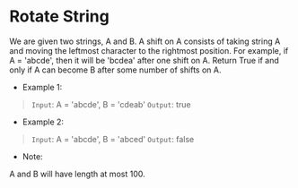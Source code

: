 # Rotate String

We are given two strings, A and B.
A shift on A consists of taking string A and moving the leftmost character to the rightmost position. For example, if A = 'abcde', then it will be 'bcdea' after one shift on A. Return True if and only if A can become B after some number of shifts on A.

- Example 1:

> `Input`: A = 'abcde', B = 'cdeab'
`Output`: true

- Example 2:

> `Input`: A = 'abcde', B = 'abced'
`Output`: false

- Note:

A and B will have length at most 100.
